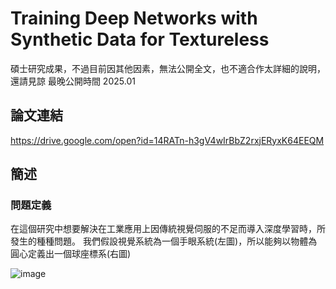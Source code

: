 # Training Deep Networks with Synthetic Data for Textureless
碩士研究成果，不過目前因其他因素，無法公開全文，也不適合作太詳細的說明，還請見諒
最晚公開時間 2025.01
## 論文連結
https://drive.google.com/open?id=14RATn-h3gV4wIrBbZ2rxjERyxK64EEQM
## 簡述
### 問題定義
在這個研究中想要解決在工業應用上因傳統視覺伺服的不足而導入深度學習時，所發生的種種問題。
我們假設視覺系統為一個手眼系統(左圖)，所以能夠以物體為圓心定義出一個球座標系(右圖)

![image](img/eyeoohand.png)

